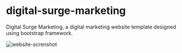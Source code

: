 # digital-surge-marketing
Digital Surge Marketing, a digital marketing website template designed using bootstrap framework.


![website-screnshot](https://github.com/user-attachments/assets/c3238665-812f-4175-ab2d-16b2ff0ba140)
